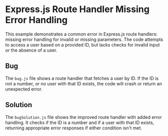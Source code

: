 # Express.js Route Handler Missing Error Handling

This example demonstrates a common error in Express.js route handlers: missing error handling for invalid or missing parameters.  The code attempts to access a user based on a provided ID, but lacks checks for invalid input or the absence of a user.

## Bug

The `bug.js` file shows a route handler that fetches a user by ID. If the ID is not a number, or no user with that ID exists, the code will crash or return an unexpected error. 

## Solution

The `bugSolution.js` file shows the improved route handler with added error handling. It checks if the ID is a number and if a user with that ID exists, returning appropriate error responses if either condition isn't met.